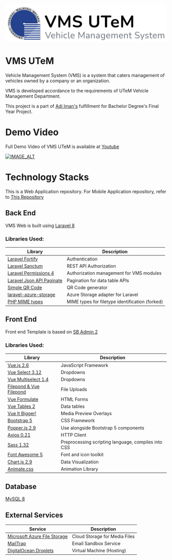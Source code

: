 ![VMS UTeM Logo](public/images/logo-white.jpg)

# VMS UTeM
Vehicle Management System (VMS) is a system that caters management of vehicles owned by a company or an organization.    

VMS is developed accordance to the requirements of UTeM Vehicle Management Department.
   
This project is a part of [Adi Iman's](https://github.com/adimixx) fulfillment for Bachelor Degree's Final Year Project.  

# Demo Video
Full Demo Video of VMS UTeM is available at [Youtube](https://youtu.be/8LVZe1wcqf4)

[![IMAGE_ALT](https://img.youtube.com/vi/8LVZe1wcqf4/0.jpg)](https://youtu.be/8LVZe1wcqf4)

# Technology Stacks

This is a Web Application repository. For Mobile Application repository, refer to [This Repository](https://github.com/adimixx/fyp-vms-mobile) 

## Back End
VMS Web is built using [Laravel 8](https://laravel.com/docs/8.x) 

### Libraries Used: 
| Library | Description |
| ----------- | ----------- |
| [Laravel Fortify](https://laravel.com/docs/8.x/fortify) | Authentication |
| [Laravel Sanctum](https://laravel.com/docs/8.x/sanctum) | REST API Authorization |
| [Laravel Permissions 4](https://spatie.be/docs/laravel-permission/v4/) | Authorization management for VMS modules |
| [Laravel Json API Paginate](https://github.com/spatie/laravel-json-api-paginate/) | Pagination for data table APIs |
| [Simple QR Code](https://www.simplesoftware.io/#/docs/simple-qrcode) | QR Code generator |
| [laravel-azure-storage](https://github.com/matthewbdaly/laravel-azure-storage) | Azure Storage adapter for Laravel |
| [PHP MIME types](https://github.com/adimixx/php-mime-types) | MIME types for filetype identification (forked) |

  
## Front End

Front end Template is based on [SB Admin 2](https://startbootstrap.com/theme/sb-admin-2)  

### Libraries Used: 
| Library | Description |
| ----------- | ----------- |
| [Vue.js 2.6](https://vuejs.org/) | JavaScript Framework |
| [Vue Select 3.12](https://vue-select.org/) | Dropdowns |
| [Vue Multiselect 1.4](https://github.com/vueform/multiselect) | Dropdowns |
| [Filepond & Vue Filepond](https://pqina.nl/filepond/docs/print-version#vue) | File Uploads |
| [Vue Formulate](https://vueformulate.com/)| HTML Forms |
| [Vue Tables 2](https://matanya.gitbook.io/vue-tables-2/) | Data tables |
| [Vue It Bigger!](https://github.com/haiafara/vue-it-bigger)| Media Preview Overlays |
| [Bootstrap 5](https://getbootstrap.com/docs/5.0/getting-started/introduction/)| CSS Framework |
| [Popper.js 2.9](https://popper.js.org/)| Use alongside Bootstrap 5 components|
| [Axios 0.21](https://github.com/axios/axios)| HTTP Client|
| [Sass 1.32](https://sass-lang.com/)| Preprocessing scripting language, compiles into CSS|
| [Font Awesome 5](https://fontawesome.com/)| Font and icon toolkit|
| [Chart.js 2.9](https://www.chartjs.org/)| Data Visualization|
| [Animate.css](https://animate.style/)| Animation Library|


## Database
[MySQL 8](https://dev.mysql.com/doc/relnotes/mysql/8.0/en/)

## External Services
| Service | Description |
| ----------- | ----------- |
| [Microsoft Azure File Storage](https://docs.microsoft.com/en-us/azure/storage/common/storage-account-overview) | Cloud Storage for Media Files |
| [MailTrap](https://mailtrap.io/) | Email Sandbox Service |
| [DigitalOcean Droplets](https://www.digitalocean.com/products/droplets/) | Virtual Machine (Hosting) |







